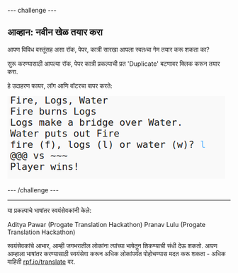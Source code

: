--- challenge ---

## आव्हान: नवीन खेळ तयार करा

आपण विविध वस्तूंसह असा रॉक, पेपर, कात्री सारखा आपला स्वतःचा गेम तयार करू शकता का?

सुरू करण्यासाठी आपल्या रॉक, पेपर कात्री प्रकल्पाची प्रत 'Duplicate' बटणावर क्लिक करून तयार करा.

हे उदाहरण फायर, लॉग आणि वॉटरचा वापर करते:

![screenshot](images/rps-fire.png)

--- /challenge ---

***

या प्रकल्पाचे भाषांतर स्वयंसेवकांनी केले:

Aditya Pawar (Progate Translation Hackathon)
Pranav Lulu (Progate Translation Hackathon)

स्वयंसेवकांचे आभार, आम्ही जगभरातील लोकांना त्यांच्या भाषेतून शिकण्याची संधी देऊ शकतो. आपण आम्हाला भाषांतर करण्यासाठी स्वयंसेवा करून अधिक लोकांपर्यंत पोहोचण्यास मदत करू शकता - अधिक माहिती [rpf.io/translate](https://rpf.io/translate) वर.